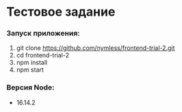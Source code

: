 # Тестовое задание

### Запуск приложения:

1. git clone https://github.com/nymless/frontend-trial-2.git
2. cd frontend-trial-2
3. npm install
4. npm start

### Версия Node:

* 16.14.2
